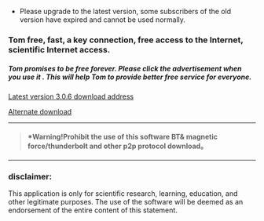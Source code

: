* Please upgrade to the latest version, some subscribers of the old version have expired and cannot be used normally.

### Tom free, fast, a key connection, free access to the Internet, scientific Internet access.

##### Tom promises to be free forever. Please click the advertisement when you use it . This will help Tom to provide better free service for everyone.
<!-- 
Googole Play download

<a href="https://play.google.com/store/apps/details?id=me.xhss.tomvpn" rel="nofollow"><img src="https://camo.githubusercontent.com/bdaf711a93d64d0bb5e5abfc346a8b84ea47f164/68747470733a2f2f706c61792e676f6f676c652e636f6d2f696e746c2f656e5f75732f6261646765732f696d616765732f67656e657269632f656e2d706c61792d62616467652e706e67" height="60" data-canonical-src="https://play.google.com/intl/en_us/badges/images/generic/en-play-badge.png" style="max-width:100%;"></a>
-->
[Latest version 3.0.6 download address](https://gitlab.com/tomxiaoha/tom/-/raw/master/apk/tom_3.0.6.apk "下载地址")

[Alternate download](https://github.com/xhssme/tom/releases/download/tomv3.0.6/tom_3.0.6.apk "Alternate download")

------------------------------------------------------------------

> #### *Warning!Prohibit the use of this software BT& magnetic force/thunderbolt and other p2p protocol download。

-------------------------------------

### disclaimer:

This application is only for scientific research, learning, education, and other legitimate purposes.
The use of the software will be deemed as an endorsement of the entire content of this statement.


